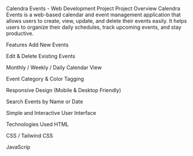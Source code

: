Calendra Events - Web Development Project
Project Overview
Calendra Events is a web-based calendar and event management application that allows users to create, view, update, and delete their events easily. It helps users to organize their daily schedules, track upcoming events, and stay productive.

Features
Add New Events

Edit & Delete Existing Events

Monthly / Weekly / Daily Calendar View

Event Category & Color Tagging

Responsive Design (Mobile & Desktop Friendly)

Search Events by Name or Date

Simple and Interactive User Interface

Technologies Used
HTML

CSS / Tailwind CSS

JavaScrip
